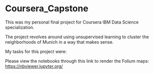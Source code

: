 # Coursera_Capstone

This was my personal final project for Coursera IBM Data Science specialization. 

The project revolves around using unsupervised learning to cluster the neighborhoods of Munich in a way that makes sense.

My tasks for this project were:


Please view the notebooks through this link to render the Folium maps: https://nbviewer.jupyter.org/
